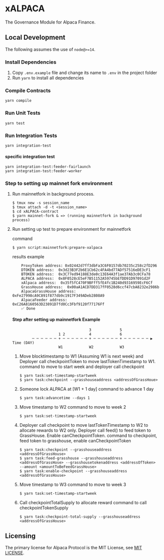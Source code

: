# xALPACA
The Governance Module for Alpaca Finance.

## Local Development
The following assumes the use of `node@>=14`.

### Install Dependencies
 1. Copy `.env.example` file and change its name to `.env` in the project folder
 2. Run `yarn` to install all dependencies

### Compile Contracts
`yarn compile`

### Run Unit Tests
`yarn test`

### Run Integration Tests
`yarn integration-test`
#### specific integration test
```
yarn integration-test:feeder-fairlaunch
yarn integration-test:feeder-worker
```

### Step to setting up mainnet fork environment
1. Run mainnetfork in background process.
    ```console
    $ tmux new -s session_name
    $ tmux attach -d -t <session_name>
    $ cd xALPACA-contract
    $ yarn mainnet-fork & => (running mainnetfork in background process)
    ```
2. Run setting up test to prepare environment for mainnetfork
   
    command
    ```console
    $ yarn script:mainnetfork:prepare-xalpaca
    ```
    results example
    ```console
        ProxyToken address: 0x02442d7ff3dbFa3C6F0157db70235c258c2fD296
        DTOKEN address:  0x3d23B3F2b6E1Cb62c4FA4bd77ADf57516eDE3cF1
        BTOKEN address:  0x3C77ed94188E3de0c13E64A3f1ae37Ab3c0CFa78
        ALPACA address:  0x8F0528cE5eF7B51152A59745bEfDD91D97091d2F
        xAlpaca address:  0x35f5fC470F9BFff5fE4fc1B240d9316959EcF6Cf
        GrassHouse address:  0x00aA1ACD7DD317fF0528d6ccf47cbA8232e2986b
        AlpacaGrassHouse address:  0xFe27998cA9C891f877db9c1917F349ADeb2808A9
        AlpacaFeeder address:  0xC26A8160563D23891D7fd0Cc3Fbf9120f77176Ff
        ✅ Done
    ```
    #### Step after setting up mainnetfork Example
                                          3             5
                            1 2           4             6                            
                ─ ─ ─ ─ ─ ─ + ─ ─ ─ ─ ─ ─ + ─ ─ ─ ─ ─ ─ + ─ ─ ─ ─ ─ ─ ▶ Time (DAY)
                            W1            W2            W3
    1. Move blocktimestamp to W1 (Assuming W1 is next week) and Deployer call checkpointToken to move lastTokenTimestamp to W1.
        command to move to start week and deployer call checkpoint
        ```console
        $ yarn task:set-timestamp-startweek
        $ yarn task:checkpoint --grasshouseaddress <addressOfGrassHoue>
        ```
    2. Someone lock ALPACA at [W1 + 1 day]
        command to advance 1 day
        ```console
        $ yarn task:advancetime --days 1
        ```
    3. Move timestamp to W2
        command to move to week 2
        ```console
        $ yarn task:set-timestamp-startweek
        ```
    4. Deployer call checkpoint to move lastTokenTimestamp to W2 to allocate rewards to W2 only. Deployer call feed() to feed token to GrassHouse. Enable canCheckpointToken.
        command to checkpoint, feed token to grasshouse, enable canCheckpointToken
        ```console
        $ yarn task:checkpoint --grasshouseaddress <addressOfGrassHouse>
        $ yarn task:feed-grasshouse --grasshouseaddress <addressOfGrassHose> --grasshousetokenaddress <addressOfToken> --amount <amountToBeFeedGrassHouse>
        $ yarn task:enable-checkpoint --grasshouseaddress <addressOfGrassHouse>
        ```
    5. Move timestamp to W3
        command to move to week 3
        ```console
        $ yarn task:set-timestamp-startweek
        ```
    6. Call checkpointTotalSupply to allocate reward
        command to call checkpointTokenSupply
        ```console
        $ yarn task:checkpoint-total-supply --grasshouseaddress <addressOfGrassHouse>
        ```

## Licensing
The primary license for Alpaca Protocol is the MIT License, see [MIT LICENSE](https://github.com/alpaca-finance/xALPACA/blob/main/LICENSE).
